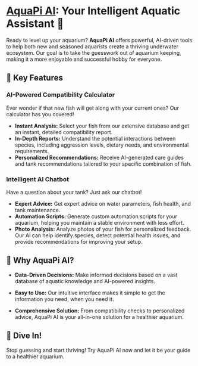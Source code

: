 # [AquaPi AI](https://therealfalsereality.github.io/): Your Intelligent Aquatic Assistant 🐠
Ready to level up your aquarium? **AquaPi AI** offers powerful, AI-driven tools to help both new and seasoned aquarists create a thriving underwater ecosystem. Our goal is to take the guesswork out of aquarium keeping, making it a more enjoyable and successful hobby for everyone.

## 🚀 Key Features
### AI-Powered Compatibility Calculator

Ever wonder if that new fish will get along with your current ones? Our calculator has you covered!
* **Instant Analysis:** Select your fish from our extensive database and get an instant, detailed compatibility report.
* **In-Depth Reports:** Understand the potential interactions between species, including aggression levels, dietary needs, and environmental requirements.
* **Personalized Recommendations:** Receive AI-generated care guides and tank recommendations tailored to your specific combination of fish.
  
### Intelligent AI Chatbot

Have a question about your tank? Just ask our chatbot!
* **Expert Advice:** Get expert advice on water parameters, fish health, and tank maintenance.
* **Automation Scripts:** Generate custom automation scripts for your aquarium, helping you maintain a stable environment with less effort.
* **Photo Analysis:** Analyze photos of your fish for personalized feedback. Our AI can help identify species, detect potential health issues, and provide recommendations for improving your setup.

## 🌟 Why AquaPi AI?
* **Data-Driven Decisions:** Make informed decisions based on a vast database of aquatic knowledge and AI-powered insights.

* **Easy to Use:** Our intuitive interface makes it simple to get the information you need, when you need it.

* **Comprehensive Solution:** From compatibility checks to personalized advice, AquaPi AI is your all-in-one solution for a healthier aquarium.

## 🌊 Dive In!
Stop guessing and start thriving! Try AquaPi AI now and let it be your guide to a healthier aquarium.
